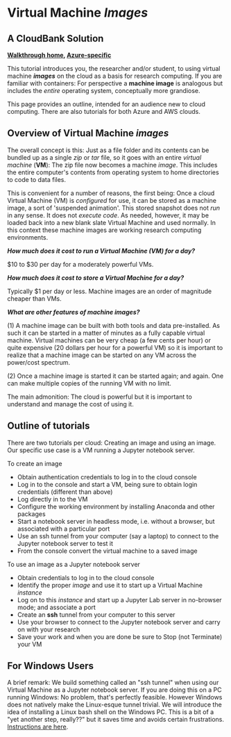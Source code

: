 # Virtual Machine *Images*
## A CloudBank Solution


**[Walkthrough home](https://cloudbank-project.github.io/image-research-computing-tutorial/), 
[Azure-specific](https://cloudbank-project.github.io/image-research-computing-tutorial/azure/create_an_image/)**



This tutorial introduces you, the researcher and/or student, to using virtual machine ***images*** 
on the cloud as a basis for research computing. If you are familiar with containers: For perspective
a **machine image** is analogous but includes the *entire* operating system, conceptually more grandiose.


This page provides an outline, intended for an audience new to cloud computing.
There are also tutorials
for both Azure and AWS clouds.


## Overview of Virtual Machine *images*

The overall concept is this: Just as a file folder and its contents can be bundled up 
as a single *zip* or *tar* file, so it goes with an entire *virtual machine* (**VM**):
The zip file now becomes a machine *image*. This includes the entire 
computer's contents from operating system to home directories to code to data files. 


This is convenient for a number of reasons, the first being: Once 
a cloud Virtual Machine (VM) is *configured* for use, it can be stored as a machine 
image, a sort of 'suspended animation'. This stored snapshot does not *run* in any sense. 
It does not *execute code*. As needed, however, it may be loaded back into a new 
blank slate Virtual Machine and used normally. In this context these
machine images are working research computing environments.



***How much does it cost to run a Virtual Machine (VM) for a day?***


$10 to $30 per day for a moderately powerful VMs.


***How much does it cost to store a Virtual Machine for a day?***


Typically $1 per day or less. Machine images are an order of magnitude cheaper than VMs.


***What are other features of machine images?***


(1) A machine image can be built with both tools and data pre-installed. As such 
it can be started in a matter of minutes as a fully capable virtual machine. 
Virtual machines can be very cheap (a few cents per hour) or quite expensive
(20 dollars per hour for a powerful VM) so it is important to realize that
a machine image can be started on any VM across the power/cost spectrum. 


(2) Once a machine image is started it can be started again; and again. One can
make multiple copies of the running VM with no limit. 


The main admonition: The cloud is powerful but it is
important to understand and manage the cost of using it. 


## Outline of tutorials

There are two tutorials per cloud: Creating an image and using an image. Our 
specific use case is a VM running a Jupyter notebook server.


To create an image

- Obtain authentication credentials to log in to the cloud console
- Log in to the console and start a VM, being sure to obtain login credentials (different than above)
- Log directly in to the VM 
- Configure the working environment by installing Anaconda and other packages
- Start a notebook server in headless mode, i.e. without a browser, but associated with a particular port
- Use an ssh tunnel from your computer (say a laptop) to connect to the Jupyter notebook server to test it
- From the console convert the virtual machine to a saved image

To use an image as a Jupyter notebook server

- Obtain credentials to log in to the cloud console
- Identify the proper *image* and use it to start up a Virtual Machine *instance*
- Log on to this *instance* and start up a Jupyter Lab server in no-browser mode; and associate a port
- Create an **ssh** tunnel from your computer to this server
- Use your browser to connect to the Jupyter notebook server and carry on with your research
- Save your work and when you are done be sure to Stop (not Terminate) your VM


## For Windows Users


A brief remark: We build 
something called an "ssh tunnel" when using our Virtual Machine as a Jupyter notebook server. 
If you are doing this on a PC running Windows: No problem, that's perfectly feasible. However
Windows does not natively make the Linux-esque tunnel trivial.  We will introduce
the idea of installing a Linux bash shell on the Windows PC. This is a bit of a 
"yet another step, really??" but it saves time and avoids certain frustrations. 
[Instructions are here](https://ubuntu.com/tutorials/tutorial-ubuntu-on-windows#1-overview).




